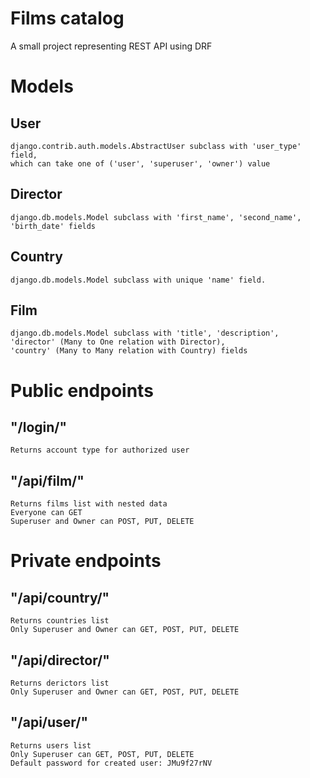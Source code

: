 # Films catalog
A small project representing REST API using DRF
# Models
## User
    django.contrib.auth.models.AbstractUser subclass with 'user_type' field, 
    which can take one of ('user', 'superuser', 'owner') value
## Director
    django.db.models.Model subclass with 'first_name', 'second_name', 'birth_date' fields
## Country
    django.db.models.Model subclass with unique 'name' field.
## Film
    django.db.models.Model subclass with 'title', 'description', 'director' (Many to One relation with Director),
    'country' (Many to Many relation with Country) fields
# Public endpoints
## "/login/" 
    Returns account type for authorized user
## "/api/film/"
    Returns films list with nested data
    Everyone can GET
    Superuser and Owner can POST, PUT, DELETE
# Private endpoints
## "/api/country/" 
    Returns countries list
    Only Superuser and Owner can GET, POST, PUT, DELETE
## "/api/director/"
    Returns derictors list
    Only Superuser and Owner can GET, POST, PUT, DELETE
## "/api/user/"
    Returns users list
    Only Superuser can GET, POST, PUT, DELETE
    Default password for created user: JMu9f27rNV


